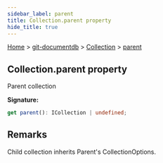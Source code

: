 ```yaml
---
sidebar_label: parent
title: Collection.parent property
hide_title: true
---
```


[Home](./index.md) &gt; [git-documentdb](./git-documentdb.md) &gt; [Collection](./git-documentdb.collection.md) &gt; [parent](./git-documentdb.collection.parent.md)

## Collection.parent property

Parent collection

<b>Signature:</b>

```typescript
get parent(): ICollection | undefined;
```

## Remarks

Child collection inherits Parent's CollectionOptions.

